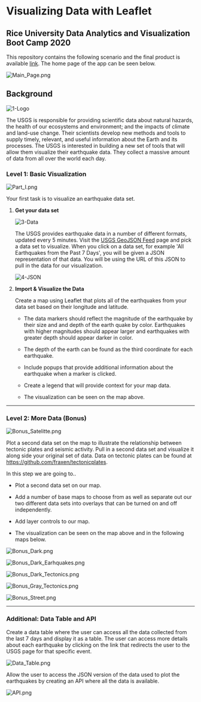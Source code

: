 # Visualizing Data with Leaflet


## Rice University Data Analytics and Visualization Boot Camp 2020

This repository contains the following scenario and the final product is available [link](https://gpivaro.github.io/leaflet-challenge/Leaflet-Step-1/index-step-1.html).
The home page of the app can be seen below.

![Main_Page.png](Images/Main_Page.png)

## Background


![1-Logo](Images/1-Logo.png)

The USGS is responsible for providing scientific data about natural hazards, the health of our ecosystems and environment; and the impacts of climate and land-use change. Their scientists develop new methods and tools to supply timely, relevant, and useful information about the Earth and its processes. The USGS is interested in building a new set of tools that will allow them visualize their earthquake data. They collect a massive amount of data from all over the world each day.


### Level 1: Basic Visualization

![Part_I.png](Images/Part_I.png)

Your first task is to visualize an earthquake data set.

1. **Get your data set**

   ![3-Data](Images/3-Data.png)

   The USGS provides earthquake data in a number of different formats, updated every 5 minutes. Visit the [USGS GeoJSON Feed](http://earthquake.usgs.gov/earthquakes/feed/v1.0/geojson.php) page and pick a data set to visualize. When you click on a data set, for example 'All Earthquakes from the Past 7 Days', you will be given a JSON representation of that data. You will be using the URL of this JSON to pull in the data for our visualization.

   ![4-JSON](Images/4-JSON.png)

2. **Import & Visualize the Data**

   Create a map using Leaflet that plots all of the earthquakes from your data set based on their longitude and latitude.

   * The data markers should reflect the magnitude of the earthquake by their size and and depth of the earth quake by color. Earthquakes with higher magnitudes should appear larger and earthquakes with greater depth should appear darker in color.

   * The depth of the earth can be found as the third coordinate for each earthquake.

   * Include popups that provide additional information about the earthquake when a marker is clicked.

   * Create a legend that will provide context for your map data.

   * The visualization can be seen on the map above.

- - -

### Level 2: More Data (Bonus)

![Bonus_Satelitte.png](Images/Bonus_Satelitte.png)


Plot a second data set on the map to illustrate the relationship between tectonic plates and seismic activity. Pull in a second data set and visualize it along side your original set of data. Data on tectonic plates can be found at <https://github.com/fraxen/tectonicplates>.

In this step we are going to..

* Plot a second data set on our map.

* Add a number of base maps to choose from as well as separate out our two different data sets into overlays that can be turned on and off independently.

* Add layer controls to our map.

* The visualization can be seen on the map above and in the following maps below.

![Bonus_Dark.png](Images/Bonus_Dark.png)

![Bonus_Dark_Earhquakes.png](Images/Bonus_Dark_Earhquakes.png)

![Bonus_Dark_Tectonics.png](Images/Bonus_Dark_Tectonics.png)

![Bonus_Gray_Tectonics.png](Images/Bonus_Gray_Tectonics.png)

![Bonus_Street.png](Images/Bonus_Street.png)



- - -

### Additional: Data Table and API

Create a data table where the user can access all the data collected from the last 7 days and display it as a table. The user can access more details about each earthquake by clicking on the link that redirects the user to the USGS page for that specific event.

![Data_Table.png](Images/Data_Table.png)

Allow the user to access the JSON version of the data used to plot the earthquakes by creating an API where all the data is available.


![API.png](Images/API.png)





